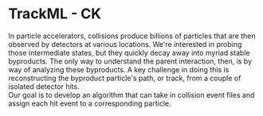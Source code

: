 # TrackML - CK

In particle accelerators, collisions produce billions of particles that are then observed by detectors at various locations.
We're interested in probing those intermediate states, but they quickly decay away into myriad stable byproducts.  The only way to 
understand the parent interaction, then, is by way of analyzing these byproducts.  A key challenge in doing this is reconstructing
the byproduct particle's path, or track, from a couple of isolated detector hits.  
Our goal is to develop an algorithm that can take in collision event files and assign each hit event to a corresponding particle.
